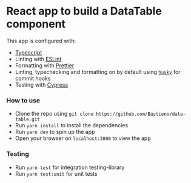# React app to build a DataTable component

This app is configured with:

- [Typescript](https://www.typescriptlang.org/)
- Linting with [ESLint](https://eslint.org/)
- Formatting with [Prettier](https://prettier.io/)
- Linting, typechecking and formatting on by default using [`husky`](https://github.com/typicode/husky) for commit hooks
- Testing with [Cypress](https://www.cypress.io/)

### How to use

- Clone the repo using `git clone https://github.com/Bastieno/data-table.git`
- Run `yarn install` to install the dependencies
- Run `yarn dev` to spin up the app
- Open your browser on `localhost:3000` to view the app

### Testing

- Run `yarn test` for integration testing-library
- Run `yarn test:unit` for unit tests

